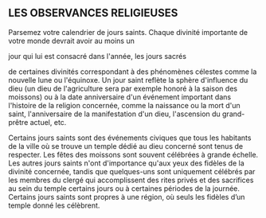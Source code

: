 ## LES OBSERVANCES RELIGIEUSES


Parsemez votre calendrier de jours saints. Chaque divinité
importante de votre monde devrait avoir au moins un

jour qui lui est consacré dans l'année, les jours sacrés

de certaines divinités correspondant à des phénomènes
célestes comme la nouvelle lune ou l'équinoxe. Un jour saint
reflète la sphère d'influence du dieu (un dieu de l'agriculture
sera par exemple honoré à la saison des moissons) ou à la
date anniversaire d'un événement important dans l'histoire
de la religion concernée, comme la naissance ou la mort
d'un saint, l'anniversaire de la manifestation d'un dieu,
l'ascension du grand-prêtre actuel, etc.

Certains jours saints sont des événements civiques que
tous les habitants de la ville où se trouve un temple dédié
au dieu concerné sont tenus de respecter. Les fêtes des
moissons sont souvent célébrées à grande échelle. Les
autres jours saints n'ont d'importance qu'aux yeux des
fidèles de la divinité concernée, tandis que quelques-uns
sont uniquement célébrés par les membres du clergé qui
accomplissent des rites privés et des sacrifices au sein du
temple certains jours ou à certaines périodes de la journée.
Certains jours saints sont propres à une région, où seuls les
fidèles d’un temple donné les célèbrent.
